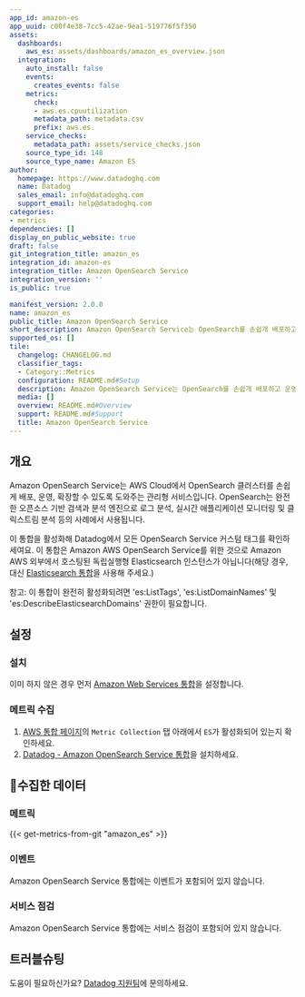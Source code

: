```yaml
---
app_id: amazon-es
app_uuid: c00f4e38-7cc5-42ae-9ea1-519776f5f350
assets:
  dashboards:
    aws_es: assets/dashboards/amazon_es_overview.json
  integration:
    auto_install: false
    events:
      creates_events: false
    metrics:
      check:
      - aws.es.cpuutilization
      metadata_path: metadata.csv
      prefix: aws.es.
    service_checks:
      metadata_path: assets/service_checks.json
    source_type_id: 148
    source_type_name: Amazon ES
author:
  homepage: https://www.datadoghq.com
  name: Datadog
  sales_email: info@datadoghq.com
  support_email: help@datadoghq.com
categories:
- metrics
dependencies: []
display_on_public_website: true
draft: false
git_integration_title: amazon_es
integration_id: amazon-es
integration_title: Amazon OpenSearch Service
integration_version: ''
is_public: true

manifest_version: 2.0.0
name: amazon_es
public_title: Amazon OpenSearch Service
short_description: Amazon OpenSearch Service는 OpenSearch를 손쉽개 배포하고 운영할 수 있도록 해줍니다.
supported_os: []
tile:
  changelog: CHANGELOG.md
  classifier_tags:
  - Category::Metrics
  configuration: README.md#Setup
  description: Amazon OpenSearch Service는 OpenSearch를 손쉽개 배포하고 운영할 수 있도록 해줍니다.
  media: []
  overview: README.md#Overview
  support: README.md#Support
  title: Amazon OpenSearch Service
---
```


<!--  SOURCED FROM https://github.com/DataDog/integrations-internal-core -->
## 개요

Amazon OpenSearch Service는 AWS Cloud에서 OpenSearch 클러스터를 손쉽게 배포, 운영, 확장할 수 있도록 도와주는 관리형 서비스입니다. OpenSearch는 완전한 오픈소스 기반 검색과 분석 엔진으로 로그 분석, 실시간 애플리케이션 모니터링 및 클릭스트림 분석 등의 사례에서 사용됩니다.

이 통합을 활성화해 Datadog에서 모든 OpenSearch Service 커스텀 태그를 확인하세여요. 이 통합은 Amazon AWS OpenSearch Service를 위한 것으로 Amazon AWS 외부에서 호스팅된 독립실행형 Elasticsearch 인스턴스가 아닙니다(해당 경우, 대신 [Elasticsearch 통합][1]을 사용해 주세요.)

참고: 이 통합이 완전히 활성화되려면 'es:ListTags', 'es:ListDomainNames' 및 'es:DescribeElasticsearchDomains' 권한이 필요합니다.

## 설정

### 설치

이미 하지 않은 경우 먼저 [Amazon Web Services 통합][2]을 설정합니다.

### 메트릭 수집

1. [AWS 통합 페이지][3]의 `Metric Collection` 탭 아래에서 `ES`가 활성화되어 있는지 확인하세요.
2. [Datadog - Amazon OpenSearch Service 통합][4]을 설치하세요.

## 수집한 데이터

### 메트릭
{{< get-metrics-from-git "amazon_es" >}}


### 이벤트

Amazon OpenSearch Service 통합에는 이벤트가 포함되어 있지 않습니다.

### 서비스 점검

Amazon OpenSearch Service 통합에는 서비스 점검이 포함되어 있지 않습니다.

## 트러블슈팅

도움이 필요하신가요? [Datadog 지원팀][6]에 문의하세요.

[1]: https://docs.datadoghq.com/ko/integrations/elastic
[2]: https://docs.datadoghq.com/ko/integrations/amazon_web_services/
[3]: https://app.datadoghq.com/integrations/amazon-web-services
[4]: https://app.datadoghq.com/integrations/amazon-es
[5]: https://github.com/DataDog/integrations-internal-core/blob/main/amazon_es/metadata.csv
[6]: https://docs.datadoghq.com/ko/help/
